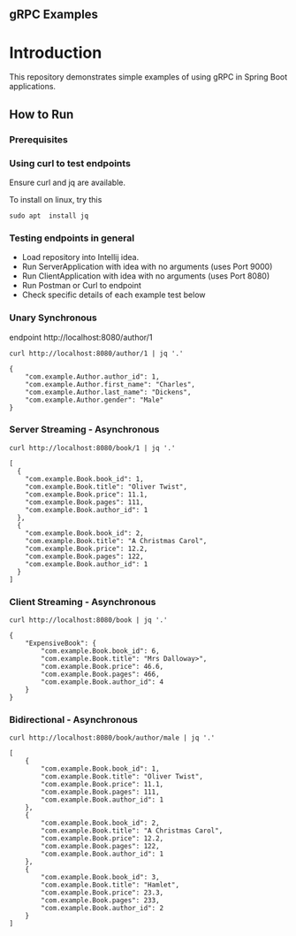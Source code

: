 gRPC Examples
---

# Introduction

This repository demonstrates simple examples of 
using gRPC in Spring Boot applications.

## How to Run

### Prerequisites

### Using curl to test endpoints

Ensure curl and jq are available. 

To install on linux, try this

    sudo apt  install jq

### Testing endpoints in general

- Load repository into Intellij idea.
- Run ServerApplication with idea with no arguments (uses Port 9000)
- Run ClientApplication with idea with no arguments (uses Port 8080)
- Run Postman or Curl to endpoint
- Check specific details of each example test below

### Unary Synchronous 

endpoint http://localhost:8080/author/1 

    curl http://localhost:8080/author/1 | jq '.'

    {
        "com.example.Author.author_id": 1,
        "com.example.Author.first_name": "Charles",
        "com.example.Author.last_name": "Dickens",
        "com.example.Author.gender": "Male"
    }

### Server Streaming - Asynchronous

    curl http://localhost:8080/book/1 | jq '.'

    [
      {
        "com.example.Book.book_id": 1,
        "com.example.Book.title": "Oliver Twist",
        "com.example.Book.price": 11.1,
        "com.example.Book.pages": 111,
        "com.example.Book.author_id": 1
      },
      {
        "com.example.Book.book_id": 2,
        "com.example.Book.title": "A Christmas Carol",
        "com.example.Book.price": 12.2,
        "com.example.Book.pages": 122,
        "com.example.Book.author_id": 1
      }
    ]

### Client Streaming - Asynchronous

    curl http://localhost:8080/book | jq '.'

    {
        "ExpensiveBook": {
            "com.example.Book.book_id": 6,
            "com.example.Book.title": "Mrs Dalloway>",
            "com.example.Book.price": 46.6,
            "com.example.Book.pages": 466,
            "com.example.Book.author_id": 4
        }
    }

### Bidirectional - Asynchronous

    curl http://localhost:8080/book/author/male | jq '.'

    [
        {
            "com.example.Book.book_id": 1,
            "com.example.Book.title": "Oliver Twist",
            "com.example.Book.price": 11.1,
            "com.example.Book.pages": 111,
            "com.example.Book.author_id": 1
        },
        {
            "com.example.Book.book_id": 2,
            "com.example.Book.title": "A Christmas Carol",
            "com.example.Book.price": 12.2,
            "com.example.Book.pages": 122,
            "com.example.Book.author_id": 1
        },
        {
            "com.example.Book.book_id": 3,
            "com.example.Book.title": "Hamlet",
            "com.example.Book.price": 23.3,
            "com.example.Book.pages": 233,
            "com.example.Book.author_id": 2
        }
    ]
